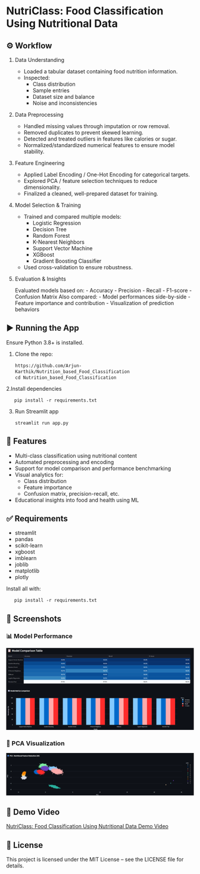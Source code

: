 # NutriClass: Food Classification Using Nutritional Data

## ⚙️ Workflow
1. Data Understanding
   
   - Loaded a tabular dataset containing food nutrition information.
   - Inspected:
     - Class distribution
     - Sample entries
     - Dataset size and balance
     - Noise and inconsistencies

2. Data Preprocessing
   
     - Handled missing values through imputation or row removal.
     - Removed duplicates to prevent skewed learning.
     - Detected and treated outliers in features like calories or sugar.
     - Normalized/standardized numerical features to ensure model stability.

3. Feature Engineering

     - Applied Label Encoding / One-Hot Encoding for categorical targets.
     - Explored PCA / feature selection techniques to reduce dimensionality.
     - Finalized a cleaned, well-prepared dataset for training.

4. Model Selection & Training
   
     - Trained and compared multiple models:
        - Logistic Regression
        - Decision Tree
        - Random Forest
        - K-Nearest Neighbors
        - Support Vector Machine
        - XGBoost
        - Gradient Boosting Classifier
     - Used cross-validation to ensure robustness.
  
5. Evaluation & Insights
   
      Evaluated models based on:
       - Accuracy
       - Precision
       - Recall
       - F1-score
       - Confusion Matrix
      Also compared:
       - Model performances side-by-side
       - Feature importance and contribution
       - Visualization of prediction behaviors

## ▶️ Running the App

Ensure Python 3.8+ is installed.

1. Clone the repo:
   
       https://github.com/Arjun-Karthik/Nutrition_based_Food_Classification
       cd Nutrition_based_Food_Classification

2.Install dependencies

       pip install -r requirements.txt

3. Run Streamlit app

       streamlit run app.py

## 🧩 Features

   - Multi-class classification using nutritional content
   - Automated preprocessing and encoding
   - Support for model comparison and performance benchmarking
   - Visual analytics for:
      - Class distribution
      - Feature importance
      - Confusion matrix, precision-recall, etc.
   - Educational insights into food and health using ML

## ✅ Requirements

   - streamlit
   - pandas
   - scikit-learn
   - xgboost
   - imblearn
   - joblib
   - matplotlib
   - plotly

Install all with:

       pip install -r requirements.txt

## 📸 Screenshots

### 📊 Model Performance

<img src="Screenshots/Model Metrics.png" width="800"/>

### 🔵 PCA Visualization

<img src="Screenshots/PCA Visualization.png" width="800"/>

## 🎥 Demo Video

   <a href="https://www.linkedin.com/posts/arjun-t-a51383200_stock-performance-dashboard-visualization-activity-7356235958826012672-QRSc?utm_source=share&utm_medium=member_desktop&rcm=ACoAADNQBh0BQsEphYCjQb01l17Z8-pUyINZuxs">NutriClass: Food Classification Using Nutritional Data Demo Video</a>

## 📃 License

   This project is licensed under the MIT License – see the LICENSE file for details.
